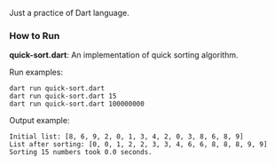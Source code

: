 Just a practice of Dart language.

### How to Run

**quick-sort.dart**: An implementation of quick sorting algorithm.

Run examples:
```shell
dart run quick-sort.dart
dart run quick-sort.dart 15
dart run quick-sort.dart 100000000
```

Output example:
```
Initial list: [8, 6, 9, 2, 0, 1, 3, 4, 2, 0, 3, 8, 6, 8, 9]
List after sorting: [0, 0, 1, 2, 2, 3, 3, 4, 6, 6, 8, 8, 8, 9, 9]
Sorting 15 numbers took 0.0 seconds.
```
